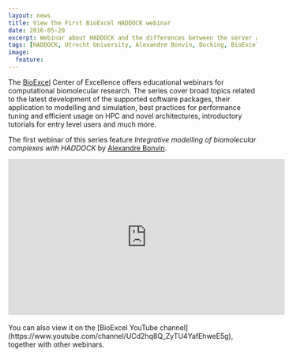 ```yaml
---
layout: news
title: View the First BioExcel HADDOCK webinar
date: 2016-05-20
excerpt: Webinar about HADDOCK and the differences between the server and a local version"
tags: [HADDOCK, Utrecht University, Alexandre Bonvin, Docking, BioExcel]
image:
  feature:
---
```

The [BioExcel](http://www.bioexcel.eu) Center of Excellence offers educational webinars for computational biomolecular research. The series cover broad topics related to the latest development of the supported software packages, their application to modelling and simulation, best practices for performance tuning and efficient usage on HPC and novel architectures, introductory tutorials for entry level users and much more.

The first webinar of this series feature *Integrative modelling of biomolecular complexes with HADDOCK* by [Alexandre Bonvin](http://www.uu.nl/staff/amjjbonvin).

<iframe width="560" height="315" src="https://www.youtube.com/embed/kxEidXfUUB4" frameborder="0" allowfullscreen></iframe>

<BR>
<BR>
You can also view it on the [BioExcel YouTube channel](https://www.youtube.com/channel/UCd2hq8Q_ZyTU4YafEhweE5g), together with other webinars.

